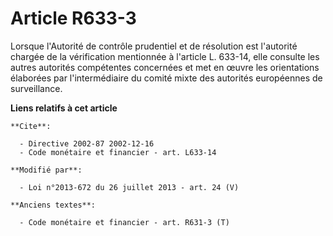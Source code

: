# Article R633-3

Lorsque l'Autorité de contrôle prudentiel et de résolution est l'autorité chargée de la vérification mentionnée à l'article
L. 633-14, elle consulte les autres autorités compétentes concernées et met en œuvre les orientations élaborées par
l'intermédiaire du comité mixte des autorités européennes de surveillance.

**Liens relatifs à cet article**

	**Cite**:

	  - Directive 2002-87 2002-12-16
	  - Code monétaire et financier - art. L633-14

	**Modifié par**:

	  - Loi n°2013-672 du 26 juillet 2013 - art. 24 (V)

	**Anciens textes**:

	  - Code monétaire et financier - art. R631-3 (T)
